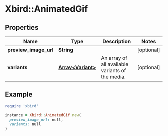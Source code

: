 # Xbird::AnimatedGif

## Properties

| Name | Type | Description | Notes |
| ---- | ---- | ----------- | ----- |
| **preview_image_url** | **String** |  | [optional] |
| **variants** | [**Array&lt;Variant&gt;**](Variant.md) | An array of all available variants of the media. | [optional] |

## Example

```ruby
require 'xbird'

instance = Xbird::AnimatedGif.new(
  preview_image_url: null,
  variants: null
)
```

